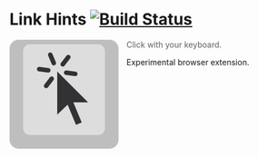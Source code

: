 # Link Hints [![Build Status][travis-badge]][travis-link]

<img src="icon.svg" alt="" align="left" style="margin-right: 1em;">

> Click with your keyboard.

Experimental browser extension.

[travis-badge]: https://travis-ci.com/lydell/LinkHints.svg?branch=master
[travis-link]: https://travis-ci.com/lydell/LinkHints
